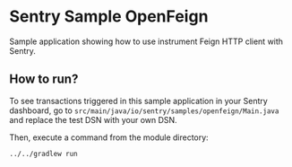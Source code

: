 # Sentry Sample OpenFeign

Sample application showing how to use instrument Feign HTTP client with Sentry.

## How to run? 

To see transactions triggered in this sample application in your Sentry dashboard, go to `src/main/java/io/sentry/samples/openfeign/Main.java` and replace the test DSN with your own DSN. 

Then, execute a command from the module directory:

```
../../gradlew run
```
